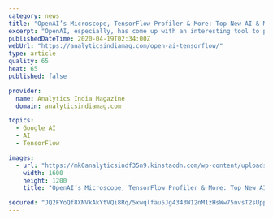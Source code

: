 ```yaml
---
category: news
title: "OpenAI’s Microscope, TensorFlow Profiler & More: Top New AI & ML Releases This Week"
excerpt: "OpenAI, especially, has come up with an interesting tool to promote the interpretability of ML models. Furthermore, TensorFlow has made it even more simple for developers to execute their models. Let us take a look at top AI news for developers from this week. OpenAI Microscope tool is a collection of visualisations of every significant layer ..."
publishedDateTime: 2020-04-19T02:34:00Z
webUrl: "https://analyticsindiamag.com/open-ai-tensorflow/"
type: article
quality: 65
heat: 65
published: false

provider:
  name: Analytics India Magazine
  domain: analyticsindiamag.com

topics:
  - Google AI
  - AI
  - TensorFlow

images:
  - url: "https://mk0analyticsindf35n9.kinstacdn.com/wp-content/uploads/2020/04/open-ai-microscope.jpg"
    width: 1600
    height: 1200
    title: "OpenAI’s Microscope, TensorFlow Profiler & More: Top New AI & ML Releases This Week"

secured: "JQ2FYoQf8XNVkAkYtVQi8Rq/5xwqlfau5Jg4343W12nM1zHsWw75nvsT2sUpp5yAtj7yKiBoPwmWZYmv/3GCEHPPGywcK5hupJRKdrygMJL/HkC6R/GUMrjwQ0C2yRCmGfALhdLh0ke0kXrK4QLbR6uKtsk8e3PsVxUiaBNS4wfrq2qoOk1aqaLT7muklrGm2a+d95DR1SMO/Zdn9+DtyR9wsiu7jWvy8VNEAPvJ2ZVyZdT8VWbiGOBiarwSwTRl6ec95Ww/ATqHKm9dS/VRJPwSF1aH3qEWXTG/LzXc93G1IoChXbtT8OfYv6J7mOSHsECEjKGQcRg+moLOMwloZzNpBs3X3t7mnR07Y6euMqrsLbY3RHXUC7hR1PsaI71iEqi8Sz7nDKywfR/H9PESJS8bybIMq6gT8wbPKRNttezN4td26ZPmdSjDG8EV5ZsxjzNLiAVtBAdu0GYgJDXBrZuKAhq7bwzk8nQpi1khFcw=;f0uM4K0ipWAfgyV4Qy7Vqw=="
---
```


